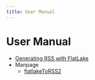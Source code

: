 ```yaml
---
title: User Manual
---
```


# User Manual

- [Generating RSS with FlatLake](generating_rss_with_flatlake.md)
- Manpage
  - [flatlakeToRSS2](flatlakeToRSS2.1.md)
